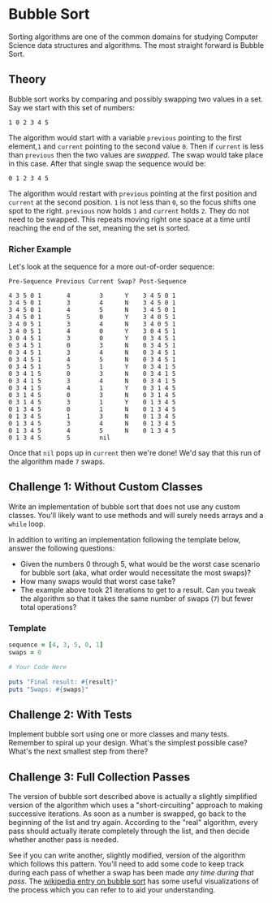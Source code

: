 # Bubble Sort

Sorting algorithms are one of the common domains for studying Computer Science
data structures and algorithms. The most straight forward is Bubble Sort.

## Theory

Bubble sort works by comparing and possibly swapping two values in a set. Say
we start with this set of numbers:

```
1 0 2 3 4 5
```

The algorithm would start with a variable `previous` pointing to the first element,`1` and `current` pointing to the second value `0`. Then if `current` is less than `previous` then the two values are *swapped*. The swap would take place in this case. After that single swap the sequence would be:

```
0 1 2 3 4 5
```

The algorithm would restart with `previous` pointing at the first position and
`current` at the second position. `1` is not less than `0`, so the focus shifts
one spot to the right. `previous` now holds `1` and `current` holds `2`. They
do not need to be swapped. This repeats moving right one space at a time until
reaching the end of the set, meaning the set is sorted.

### Richer Example

Let's look at the sequence for a more out-of-order sequence:

```
Pre-Sequence Previous Current Swap? Post-Sequence

4 3 5 0 1       4        3      Y    3 4 5 0 1
3 4 5 0 1       3        4      N    3 4 5 0 1
3 4 5 0 1       4        5      N    3 4 5 0 1
3 4 5 0 1       5        0      Y    3 4 0 5 1
3 4 0 5 1       3        4      N    3 4 0 5 1
3 4 0 5 1       4        0      Y    3 0 4 5 1
3 0 4 5 1       3        0      Y    0 3 4 5 1
0 3 4 5 1       0        3      N    0 3 4 5 1
0 3 4 5 1       3        4      N    0 3 4 5 1
0 3 4 5 1       4        5      N    0 3 4 5 1
0 3 4 5 1       5        1      Y    0 3 4 1 5
0 3 4 1 5       0        3      N    0 3 4 1 5
0 3 4 1 5       3        4      N    0 3 4 1 5
0 3 4 1 5       4        1      Y    0 3 1 4 5
0 3 1 4 5       0        3      N    0 3 1 4 5
0 3 1 4 5       3        1      Y    0 1 3 4 5
0 1 3 4 5       0        1      N    0 1 3 4 5
0 1 3 4 5       1        3      N    0 1 3 4 5
0 1 3 4 5       3        4      N    0 1 3 4 5
0 1 3 4 5       4        5      N    0 1 3 4 5
0 1 3 4 5       5        nil
```

Once that `nil` pops up in `current` then we're done! We'd say that this run
of the algorithm made `7` swaps.

## Challenge 1: Without Custom Classes

Write an implementation of bubble sort that does not use any custom classes.
You'll likely want to use methods and will surely needs arrays and a `while` loop.

In addition to writing an implementation following the template below, answer
the following questions:

* Given the numbers 0 through 5, what would be the worst case scenario for
bubble sort (aka, what order would necessitate the most swaps)?
* How many swaps would that worst case take?
* The example above took 21 iterations to get to a result. Can you tweak the
algorithm so that it takes the same number of swaps (`7`) but fewer total operations?

### Template

```ruby
sequence = [4, 3, 5, 0, 1]
swaps = 0

# Your Code Here

puts "Final result: #{result}"
puts "Swaps: #{swaps}"
```

## Challenge 2: With Tests

Implement bubble sort using one or more classes and many tests. Remember to spiral up your design. What's the simplest possible case? What's the next smallest step from there?

## Challenge 3: Full Collection Passes

The version of bubble sort described above is actually a slightly simplified version of the algorithm which uses a "short-circuiting" approach to making successive iterations. As soon as a number is swapped, go back to the beginning of the list and try again. According to the "real" algorithm, every pass should actually iterate completely through the list, and then decide whether another pass is needed.

See if you can write another, slightly modified, version of the algorithm which follows this pattern. You'll need to add some code to keep track during each pass of whether a swap has been made _any time during that pass_. The [wikipedia entry on bubble sort](http://en.wikipedia.org/wiki/Bubble_sort) has some useful visualizations of the process which you can refer to to aid your understanding.
